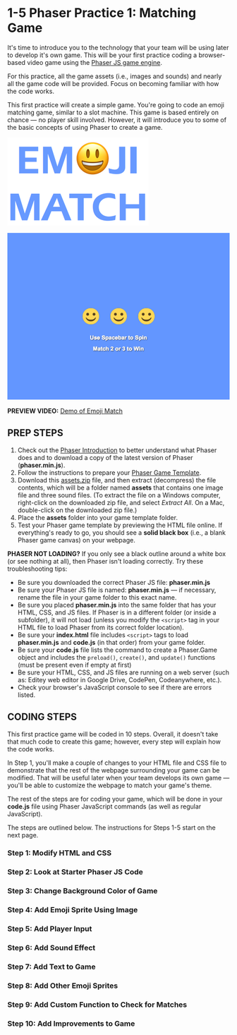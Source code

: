 # 1-5 Phaser Practice 1: Matching Game

It's time to introduce you to the technology that your team will be using later to develop it's own game. This will be your first practice coding a browser-based video game using the [Phaser JS game engine](http://phaser.io/).

For this practice, all the game assets \(i.e., images and sounds\) and nearly all the game code will be provided. Focus on becoming familiar with how the code works.

This first practice will create a simple game. You're going to code an emoji matching game, similar to a slot machine. This game is based entirely on chance — no player skill involved. However, it will introduce you to some of the basic concepts of using Phaser to create a game.

![](../../.gitbook/assets/emoji-match-logo.png)

![](../../.gitbook/assets/emoji-match.png)

**PREVIEW VIDEO:** [Demo of Emoji Match](https://drive.google.com/open?id=0B8MTiM_lFG9TOEZ3XzNOU3N6anc)

## PREP STEPS

1. Check out the [Phaser Introduction](../../project-references/phaser-introduction.md) to better understand what Phaser does and to download a copy of the latest version of Phaser \(**phaser.min.js**\).
2. Follow the instructions to prepare your [Phaser Game Template](../../project-references/phaser-game-template.md).
3. Download this [assets.zip](https://drive.google.com/open?id=0B8MTiM_lFG9TTTFWZktKa0U4VEU) file, and then extract \(decompress\) the file contents, which will be a folder named **assets** that contains one image file and three sound files. \(To extract the file on a Windows computer, right-click on the downloaded zip file, and select _Extract All_. On a Mac, double-click on the downloaded zip file.\)
4. Place the **assets** folder into your game template folder.
5. Test your Phaser game template by previewing the HTML file online. If everything's ready to go, you should see a **solid black box** \(i.e., a blank Phaser game canvas\) on your webpage.

**PHASER NOT LOADING?** If you only see a black outline around a white box \(or see nothing at all\), then Phaser isn't loading correctly. Try these troubleshooting tips:

* Be sure you downloaded the correct Phaser JS file: **phaser.min.js**
* Be sure your Phaser JS file is named: **phaser.min.js** — if necessary, rename the file in your game folder to this exact name.
* Be sure you placed **phaser.min.js** into the same folder that has your HTML, CSS, and JS files. If Phaser is in a different folder \(or inside a subfolder\), it will not load \(unless you modify the `<script>` tag in your HTML file to load Phaser from its correct folder location\).
* Be sure your **index.html** file includes `<script>` tags to load **phaser.min.js** and **code.js** \(in that order\) from your game folder.
* Be sure your **code.js** file lists the command to create a Phaser.Game object and includes the `preload()`, `create()`, and `update()` functions \(must be present even if empty at first\)
* Be sure your HTML, CSS, and JS files are running on a web server \(such as: Editey web editor in Google Drive, CodePen, Codeanywhere, etc.\).
* Check your browser's JavaScript console to see if there are errors listed.

## CODING STEPS

This first practice game will be coded in 10 steps. Overall, it doesn't take that much code to create this game; however, every step will explain how the code works.

In Step 1, you'll make a couple of changes to your HTML file and CSS file to demonstrate that the rest of the webpage surrounding your game can be modified. That will be useful later when your team develops its own game — you'll be able to customize the webpage to match your game's theme.

The rest of the steps are for coding your game, which will be done in your **code.js** file using Phaser JavaScript commands \(as well as regular JavaScript\).

The steps are outlined below. The instructions for Steps 1-5 start on the next page.

### Step 1: Modify HTML and CSS

### Step 2: Look at Starter Phaser JS Code

### Step 3: Change Background Color of Game

### Step 4: Add Emoji Sprite Using Image

### Step 5: Add Player Input

### Step 6: Add Sound Effect

### Step 7: Add Text to Game

### Step 8: Add Other Emoji Sprites

### Step 9: Add Custom Function to Check for Matches

### Step 10: Add Improvements to Game

